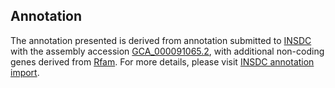 

Annotation
----------

The annotation presented is derived from annotation submitted to
[INSDC](http://www.insdc.org) with the assembly accession
[GCA\_000091065.2](http://www.ebi.ac.uk/ena/data/view/GCA_000091065.2),
with additional non-coding genes derived from
[Rfam](http://rfam.xfam.org/). For more details, please visit [INSDC
annotation
import](http://ensemblgenomes.org/info/data/insdc_annotation).
